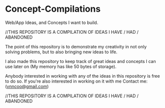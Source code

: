 # Concept-Compilations
Web/App Ideas, and Concepts I want to build.

//THIS REPOSITORY IS A COMPILATION OF IDEAS I HAVE / HAD / ABANDONED

The point of this repository is to demonstrate my creativity in not only solving problems, but to also bringing new ideas to life.

I also made this repository to keep track of great ideas and concepts I can use later on (My memory has like 50 bytes of storage).

Anybody interested in working with any of the ideas in this repository is free to do so. If you're also interested in working on it with me
Contact me: (vnncoo@gmail.com)

//THIS REPOSITORY IS A COMPILATION OF IDEAS I HAVE / HAD / ABANDONED
